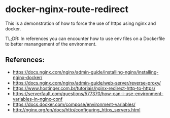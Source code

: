 # docker-nginx-route-redirect

This is a demonstration of how to force the use of https using nginx and docker.

TL;DR: In references you can encounter how to use env files on a Dockerfile to better manangement of the environment.

## References:

* https://docs.nginx.com/nginx/admin-guide/installing-nginx/installing-nginx-docker/
* https://docs.nginx.com/nginx/admin-guide/web-server/reverse-proxy/
* https://www.hostinger.com.br/tutoriais/nginx-redirect-http-to-https/
* https://serverfault.com/questions/577370/how-can-i-use-environment-variables-in-nginx-conf
* https://docs.docker.com/compose/environment-variables/
* http://nginx.org/en/docs/http/configuring_https_servers.html
